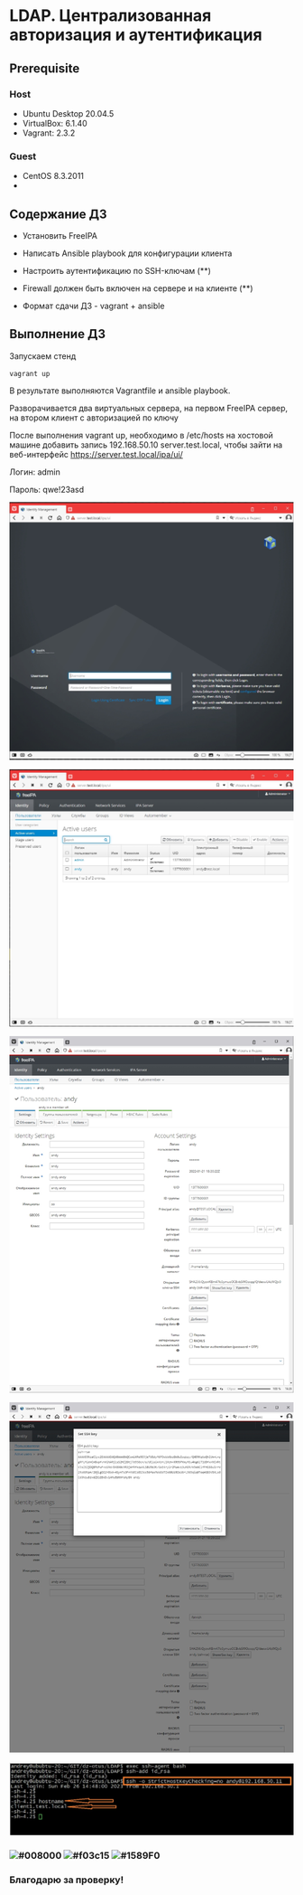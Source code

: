 # LDAP. Централизованная авторизация и аутентификация 

## **Prerequisite**

### Host ###
- Ubuntu Desktop 20.04.5
- VirtualBox: 6.1.40
- Vagrant: 2.3.2

### Guest ###
- CentOS 8.3.2011
- 

## **Содержание ДЗ**

- Установить FreeIPA

- Написать Ansible playbook для конфигурации клиента

- Настроить аутентификацию по SSH-ключам (**)

- Firewall должен быть включен на сервере и на клиенте (**)

- Формат сдачи ДЗ - vagrant + ansible

## **Выполнение ДЗ**

Запускаем стенд
```
vagrant up
```

В результате выполняются Vagrantfile и ansible playbook. 

Разворачивается два виртуальных сервера, на первом FreeIPA сервер, на втором клиент с авторизацией по ключу

После выполнения vagrant up, необходимо в /etc/hosts на хостовой машине добавить запись 192.168.50.10 server.test.local, чтобы зайти на веб-интерфейс https://server.test.local/ipa/ui/

Логин: admin

Пароль: qwe!23asd



![ldap_1](https://github.com/andrey21x6/dz-otus/blob/main/LDAP/screenshots/ldap_1.jpg)


![ldap_2](https://github.com/andrey21x6/dz-otus/blob/main/LDAP/screenshots/ldap_2.jpg)


![ldap_3](https://github.com/andrey21x6/dz-otus/blob/main/LDAP/screenshots/ldap_3.jpg)


![ldap_4](https://github.com/andrey21x6/dz-otus/blob/main/LDAP/screenshots/ldap_4.jpg)


![ldap_5](https://github.com/andrey21x6/dz-otus/blob/main/LDAP/screenshots/ldap_5.jpg)



### ![#008000](https://placehold.co/15x15/008000/008000.png) ![#f03c15](https://placehold.co/15x15/f03c15/f03c15.png) ![#1589F0](https://placehold.co/15x15/1589F0/1589F0.png)
### Благодарю за проверку!
